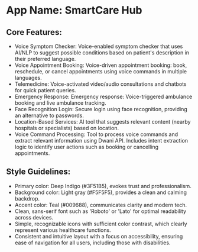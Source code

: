 # **App Name**: SmartCare Hub

## Core Features:

- Voice Symptom Checker: Voice-enabled symptom checker that uses AI/NLP to suggest possible conditions based on patient's description in their preferred language.
- Voice Appointment Booking: Voice-driven appointment booking: book, reschedule, or cancel appointments using voice commands in multiple languages.
- Telemedicine: Voice-activated video/audio consultations and chatbots for quick patient queries.
- Emergency Response: Emergency response: Voice-triggered ambulance booking and live ambulance tracking.
- Face Recognition Login: Secure login using face recognition, providing an alternative to passwords.
- Location-Based Services: AI tool that suggests relevant content (nearby hospitals or specialists) based on location.
- Voice Command Processing: Tool to process voice commands and extract relevant information using Dwani API. Includes intent extraction logic to identify user actions such as booking or cancelling appointments.

## Style Guidelines:

- Primary color: Deep Indigo (#3F51B5), evokes trust and professionalism.
- Background color: Light gray (#F5F5F5), provides a clean and calming backdrop.
- Accent color: Teal (#009688), communicates clarity and modern tech.
- Clean, sans-serif font such as 'Roboto' or 'Lato' for optimal readability across devices.
- Simple, recognizable icons with sufficient color contrast, which clearly represent various healthcare functions.
- Consistent and intuitive layout with a focus on accessibility, ensuring ease of navigation for all users, including those with disabilities.